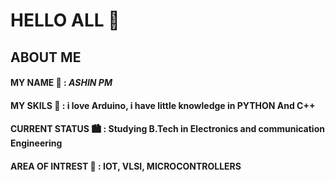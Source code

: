 # HELLO ALL 👋

## ABOUT ME
#### MY NAME 🤵         : *ASHIN PM*
#### MY SKILS 🌠        : i love Arduino, i have little knowledge in PYTHON And C++
#### CURRENT STATUS 🏙️  : Studying B.Tech in Electronics and communication Engineering
#### AREA OF INTREST 🔰   : IOT, VLSI, MICROCONTROLLERS


